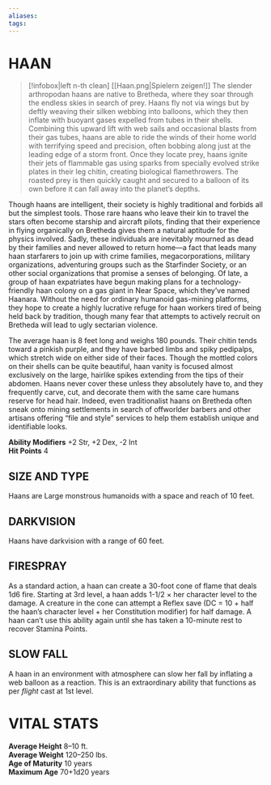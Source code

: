 ```yaml
---
aliases: 
tags: 
---
```

# HAAN

> [!infobox|left n-th clean]
>  [[Haan.png|Spielern zeigen!]]
> The slender arthropodan haans are native to Bretheda, where they soar through the endless skies in search of prey. Haans fly not via wings but by deftly weaving their silken webbing into balloons, which they then inflate with buoyant gases expelled from tubes in their shells. Combining this upward lift with web sails and occasional blasts from their gas tubes, haans are able to ride the winds of their home world with terrifying speed and precision, often bobbing along just at the leading edge of a storm front. Once they locate prey, haans ignite their jets of flammable gas using sparks from specially evolved strike plates in their leg chitin, creating biological flamethrowers. The roasted prey is then quickly caught and secured to a balloon of its own before it can fall away into the planet’s depths.  
  
Though haans are intelligent, their society is highly traditional and forbids all but the simplest tools. Those rare haans who leave their kin to travel the stars often become starship and aircraft pilots, finding that their experience in flying organically on Bretheda gives them a natural aptitude for the physics involved. Sadly, these individuals are inevitably mourned as dead by their families and never allowed to return home—a fact that leads many haan starfarers to join up with crime families, megacorporations, military organizations, adventuring groups such as the Starfinder Society, or an other social organizations that promise a senses of belonging. Of late, a group of haan expatriates have begun making plans for a technology-friendly haan colony on a gas giant in Near Space, which they’ve named Haanara. Without the need for ordinary humanoid gas-mining platforms, they hope to create a highly lucrative refuge for haan workers tired of being held back by tradition, though many fear that attempts to actively recruit on Bretheda will lead to ugly sectarian violence.  
  
The average haan is 8 feet long and weighs 180 pounds. Their chitin tends toward a pinkish purple, and they have barbed limbs and spiky pedipalps, which stretch wide on either side of their faces. Though the mottled colors on their shells can be quite beautiful, haan vanity is focused almost exclusively on the large, hairlike spikes extending from the tips of their abdomen. Haans never cover these unless they absolutely have to, and they frequently carve, cut, and decorate them with the same care humans reserve for head hair. Indeed, even traditionalist haans on Bretheda often sneak onto mining settlements in search of offworlder barbers and other artisans offering “file and style” services to help them establish unique and identifiable looks.  
  
**Ability Modifiers** +2 Str, +2 Dex, -2 Int  
**Hit Points** 4

## SIZE AND TYPE

Haans are Large monstrous humanoids with a space and reach of 10 feet.  

## DARKVISION

Haans have darkvision with a range of 60 feet.  

## FIRESPRAY

As a standard action, a haan can create a 30-foot cone of flame that deals 1d6 fire. Starting at 3rd level, a haan adds 1-1/2 × her character level to the damage. A creature in the cone can attempt a Reflex save (DC = 10 + half the haan’s character level + her Constitution modifier) for half damage. A haan can’t use this ability again until she has taken a 10-minute rest to recover Stamina Points.  

## SLOW FALL

A haan in an environment with atmosphere can slow her fall by inflating a web balloon as a reaction. This is an extraordinary ability that functions as per _flight_ cast at 1st level.

# VITAL STATS

**Average Height** 8–10 ft.  
**Average Weight** 120–250 lbs.  
**Age of Maturity** 10 years  
**Maximum Age** 70+1d20 years
